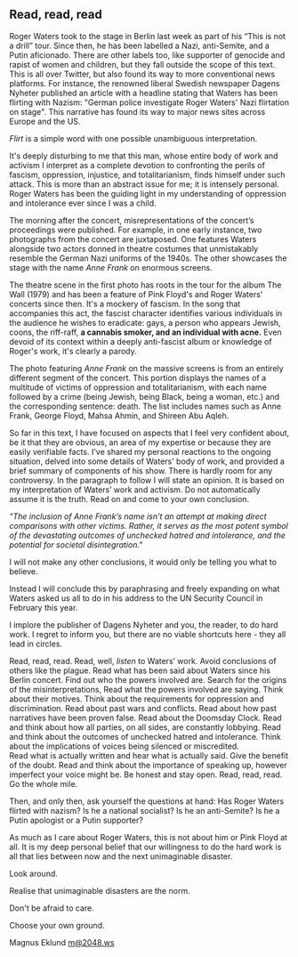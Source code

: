 ## Read, read, read

Roger Waters took to the stage in Berlin last week as part of his “This is not a drill” tour. 
Since then, he has been labelled a Nazi, anti-Semite, and a Putin aficionado. There are other labels 
too, like supporter of genocide and rapist of women and children, but they fall outside the scope of this text. 
This is all over Twitter, but also found its way to more conventional news platforms. 
For instance, the renowned liberal Swedish newspaper Dagens Nyheter published an article with a headline stating that Waters has been 
flirting with Nazism: "German police investigate Roger Waters' Nazi flirtation on stage". 
This narrative has found its way to major news sites across Europe and the US.

_Flirt_ is a simple word with one possible unambiguous interpretation.

It's deeply disturbing to me that this man, whose entire body of work and activism I interpret as a complete devotion to confronting 
the perils of fascism, oppression, injustice, and totalitarianism, finds himself under such attack. This is more than an abstract issue 
for me; it is intensely personal. Roger Waters has been the guiding light in my understanding of oppression and intolerance ever since 
I was a child.


The morning after the concert, misrepresentations of the concert’s proceedings were published. 
For example, in one early instance, two photographs from the concert are juxtaposed. 
One features Waters alongside two actors donned in theatre costumes that unmistakably resemble the German Nazi uniforms of the 1940s. 
The other showcases the stage with the name _Anne Frank_ on enormous screens.

The theatre scene in the first photo has roots in the tour for the album The Wall (1979) and has been a feature of Pink Floyd's and Roger Waters' concerts since then. 
It's a mockery of fascism. In the song that accompanies this act, the fascist character identifies various individuals in the audience 
he wishes to eradicate: gays, a person who appears Jewish, coons, the riff-raff, **a cannabis smoker, and an individual with acne.** 
Even devoid of its context within a deeply anti-fascist album or knowledge of Roger's work, it's clearly a parody.

The photo featuring _Anne Frank_ on the massive screens is from an entirely different segment of the concert. 
This portion displays the names of a multitude of victims of oppression and totalitarianism, with each name followed by a crime (being Jewish, being Black, being a woman, etc.) 
and the corresponding sentence: death. The list includes names such as Anne Frank, George Floyd, Mahsa Ahmin, and Shireen Abu Aqleh.

So far in this text, I have focused on aspects that I feel very confident about, be it that
they are obvious, an area of my expertise or because they are easily verifiable facts.
I've shared my personal reactions to the ongoing situation, delved into some details
of Waters' body of work, and provided a brief summary of components of his show. There is hardly room for any controversy. 
In the paragraph to follow I will state an
opinion. It is based on my interpretation of Waters’ work and activism. Do not
automatically assume it is the truth. Read on and come to your own conclusion.

_"The inclusion of Anne Frank’s name isn’t an attempt at making direct comparisons
with other victims. Rather, it serves as the most potent symbol of the devastating
outcomes of unchecked hatred and intolerance, and the potential for societal
disintegration."_

I will not make any other conclusions, it would only be telling you what to believe.

Instead I will conclude this by paraphrasing and freely expanding on what Waters
asked us all to do in his address to the UN Security Council in February this year.

I implore the publisher of Dagens Nyheter and you, the reader, to do hard work. I regret to
inform you, but there are no viable shortcuts here - they all lead in circles.

Read, read, read. Read, well, _listen_ to Waters’ work. Avoid conclusions of others like the
plague. Read what has been said about Waters since his Berlin concert. Find out who
the powers involved are. Search for the origins of the misinterpretations, Read what 
the powers involved are saying. Think about their motives.  Think about the requirements for 
oppression and discrimination. Read about past wars and conflicts. 
Read about how past narratives have been proven false. Read about the Doomsday Clock. 
Read and think about how all parties, on all sides, are constantly lobbying. Read and think about the
outcomes of unchecked hatred and intolerance. Think about the implications of voices being silenced or miscredited.  
Read what is actually written and hear what is actually said. 
Give the benefit of the doubt. 
Read and think about the importance of
speaking up, however imperfect your voice might be. Be honest and stay open. Read, read, read. Go the whole
mile.

Then, and only then, ask yourself the questions at hand: Has Roger Waters flirted
with nazism? Is he a national socialist? Is he an anti-Semite? Is he a Putin apologist
or a Putin supporter?

As much as I care about Roger Waters, this is not about him or Pink Floyd at all. It is
my deep personal belief that our willingness to do the hard work is all that lies
between now and the next unimaginable disaster. 

Look around. 

Realise that unimaginable disasters are the norm. 

Don't be afraid to care. 

Choose your own ground.

Magnus Eklund
m@2048.ws

